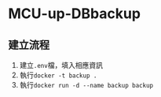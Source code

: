 # MCU-up-DBbackup

建立流程
---
1. 建立`.env`檔，填入相應資訊
2. 執行`docker -t backup .`
3. 執行`docker run -d --name backup backup`


